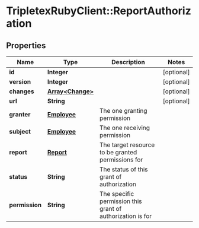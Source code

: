 # TripletexRubyClient::ReportAuthorization

## Properties
Name | Type | Description | Notes
------------ | ------------- | ------------- | -------------
**id** | **Integer** |  | [optional] 
**version** | **Integer** |  | [optional] 
**changes** | [**Array&lt;Change&gt;**](Change.md) |  | [optional] 
**url** | **String** |  | [optional] 
**granter** | [**Employee**](Employee.md) | The one granting permission | 
**subject** | [**Employee**](Employee.md) | The one receiving permission | 
**report** | [**Report**](Report.md) | The target resource to be granted permissions for | 
**status** | **String** | The status of this grant of authorization | 
**permission** | **String** | The specific permission this grant of authorization is for | 


